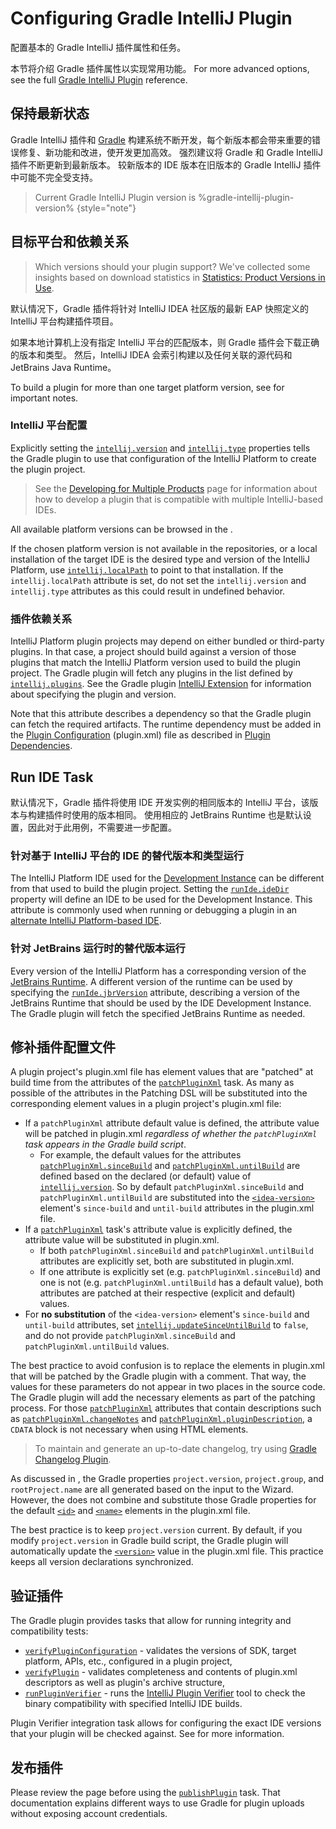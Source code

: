# Configuring Gradle IntelliJ Plugin

<!-- Copyright 2000-2023 JetBrains s.r.o. and contributors. Use of this source code is governed by the Apache 2.0 license. -->

<link-summary>配置基本的 Gradle IntelliJ 插件属性和任务。</link-summary>

本节将介绍 Gradle 插件属性以实现常用功能。
For more advanced options, see the full [Gradle IntelliJ Plugin](tools_gradle_intellij_plugin.md) reference.

## 保持最新状态

Gradle IntelliJ 插件和 [Gradle](https://gradle.org/install/) 构建系统不断开发，每个新版本都会带来重要的错误修复、新功能和改进，使开发更加高效。
强烈建议将 Gradle 和 Gradle IntelliJ 插件不断更新到最新版本。
较新版本的 IDE 版本在旧版本的 Gradle IntelliJ 插件中可能不完全受支持。

> Current Gradle IntelliJ Plugin version is %gradle-intellij-plugin-version%
{style="note"}

## 目标平台和依赖关系

<snippet id="whichPlatformVersion">

> Which versions should your plugin support? We've collected some insights based on download statistics in [Statistics: Product Versions in Use](https://plugins.jetbrains.com/docs/marketplace/product-versions-in-use-statistics.html).
>

</snippet>

默认情况下，Gradle 插件将针对 IntelliJ IDEA 社区版的最新 EAP 快照定义的 IntelliJ 平台构建插件项目。

如果本地计算机上没有指定 IntelliJ 平台的匹配版本，则 Gradle 插件会下载正确的版本和类型。
然后，IntelliJ IDEA 会索引构建以及任何关联的源代码和 JetBrains Java Runtime。

To build a plugin for more than one target platform version, see [](build_number_ranges.md#multipleIDEVersions) for important notes.

### IntelliJ 平台配置

Explicitly setting the [`intellij.version`](tools_gradle_intellij_plugin.md#intellij-extension-version) and [`intellij.type`](tools_gradle_intellij_plugin.md#intellij-extension-type) properties tells the Gradle plugin to use that configuration of the IntelliJ Platform to create the plugin project.

> See the [Developing for Multiple Products](dev_alternate_products.md) page for information about how to develop a plugin that is compatible with multiple IntelliJ-based IDEs.
>

All available platform versions can be browsed in the [](intellij_artifacts.md).

If the chosen platform version is not available in the repositories, or a local installation of the target IDE is the desired type and version of the IntelliJ Platform, use [`intellij.localPath`](tools_gradle_intellij_plugin.md#intellij-extension-localpath) to point to that installation.
If the `intellij.localPath` attribute is set, do not set the `intellij.version` and `intellij.type` attributes as this could result in undefined behavior.

### 插件依赖关系

IntelliJ Platform plugin projects may depend on either bundled or third-party plugins.
In that case, a project should build against a version of those plugins that match the IntelliJ Platform version used to build the plugin project.
The Gradle plugin will fetch any plugins in the list defined by [`intellij.plugins`](tools_gradle_intellij_plugin.md#intellij-extension-plugins).
See the Gradle plugin [IntelliJ Extension](tools_gradle_intellij_plugin.md#configuration-intellij-extension) for information about specifying the plugin and version.

Note that this attribute describes a dependency so that the Gradle plugin can fetch the required artifacts.
The runtime dependency must be added in the [Plugin Configuration](plugin_configuration_file.md) (<path>plugin.xml</path>) file as described in [Plugin Dependencies](plugin_dependencies.md#3-dependency-declaration-in-pluginxml).

## Run IDE Task

默认情况下，Gradle 插件将使用 IDE 开发实例的相同版本的 IntelliJ 平台，该版本与构建插件时使用的版本相同。
使用相应的 JetBrains Runtime 也是默认设置，因此对于此用例，不需要进一步配置。

### 针对基于 IntelliJ 平台的 IDE 的替代版本和类型运行

The IntelliJ Platform IDE used for the [Development Instance](ide_development_instance.md) can be different from that used to build the plugin project.
Setting the [`runIde.ideDir`](tools_gradle_intellij_plugin.md#tasks-runide-idedir) property will define an IDE to be used for the Development Instance.
This attribute is commonly used when running or debugging a plugin in an [alternate IntelliJ Platform-based IDE](intellij_platform.md#ides-based-on-the-intellij-platform).

### 针对 JetBrains 运行时的替代版本运行

Every version of the IntelliJ Platform has a corresponding version of the [JetBrains Runtime](ide_development_instance.md#using-a-jetbrains-runtime-for-the-development-instance).
A different version of the runtime can be used by specifying the [`runIde.jbrVersion`](tools_gradle_intellij_plugin.md#tasks-runide-jbrversion) attribute, describing a version of the JetBrains Runtime that should be used by the IDE Development Instance.
The Gradle plugin will fetch the specified JetBrains Runtime as needed.

## 修补插件配置文件

A plugin project's <path>plugin.xml</path> file has element values that are "patched" at build time from the attributes of the [`patchPluginXml`](tools_gradle_intellij_plugin.md#tasks-patchpluginxml) task.
As many as possible of the attributes in the Patching DSL will be substituted into the corresponding element values in a plugin project's <path>plugin.xml</path> file:
* If a `patchPluginXml` attribute default value is defined, the attribute value will be patched in <path>plugin.xml</path> _regardless of whether the `patchPluginXml` task appears in the Gradle build script_.
  * For example, the default values for the attributes [`patchPluginXml.sinceBuild`](tools_gradle_intellij_plugin.md#tasks-patchpluginxml-sincebuild) and [`patchPluginXml.untilBuild`](tools_gradle_intellij_plugin.md#tasks-patchpluginxml-untilbuild) are defined based on the declared (or default) value of [`intellij.version`](tools_gradle_intellij_plugin.md#intellij-extension-version).
    So by default `patchPluginXml.sinceBuild` and `patchPluginXml.untilBuild` are substituted into the [`<idea-version>`](plugin_configuration_file.md#idea-plugin__idea-version) element's `since-build` and `until-build` attributes in the <path>plugin.xml</path> file.
* If a [`patchPluginXml`](tools_gradle_intellij_plugin.md#tasks-patchpluginxml) task's attribute value is explicitly defined, the attribute value will be substituted in <path>plugin.xml</path>.
  * If both `patchPluginXml.sinceBuild` and `patchPluginXml.untilBuild` attributes are explicitly set, both are substituted in <path>plugin.xml</path>.
  * If one attribute is explicitly set (e.g. `patchPluginXml.sinceBuild`) and one is not (e.g. `patchPluginXml.untilBuild` has a default value), both attributes are patched at their respective (explicit and default) values.
* For **no substitution** of the `<idea-version>` element's `since-build` and `until-build` attributes, set [`intellij.updateSinceUntilBuild`](tools_gradle_intellij_plugin.md#intellij-extension-updatesinceuntilbuild) to `false`, and do not provide `patchPluginXml.sinceBuild` and `patchPluginXml.untilBuild` values.

The best practice to avoid confusion is to replace the elements in <path>plugin.xml</path> that will be patched by the Gradle plugin with a comment.
That way, the values for these parameters do not appear in two places in the source code.
The Gradle plugin will add the necessary elements as part of the patching process.
For those [`patchPluginXml`](tools_gradle_intellij_plugin.md#tasks-patchpluginxml) attributes that contain descriptions such as [`patchPluginXml.changeNotes`](tools_gradle_intellij_plugin.md#tasks-patchpluginxml-changenotes) and [`patchPluginXml.pluginDescription`](tools_gradle_intellij_plugin.md#tasks-patchpluginxml-plugindescription), a `CDATA` block is not necessary when using HTML elements.

> To maintain and generate an up-to-date changelog, try using [Gradle Changelog Plugin](https://github.com/JetBrains/gradle-changelog-plugin).
>

As discussed in [](creating_plugin_project.md#components-of-a-wizard-generated-gradle-intellij-platform-plugin), the Gradle properties `project.version`, `project.group`, and `rootProject.name` are all generated based on the input to the Wizard.
However, the [](tools_gradle_intellij_plugin.md) does not combine and substitute those Gradle properties for the default [`<id>`](plugin_configuration_file.md#idea-plugin__id) and [`<name>`](plugin_configuration_file.md#idea-plugin__name) elements in the <path>plugin.xml</path> file.

The best practice is to keep `project.version` current.
By default, if you modify `project.version` in Gradle build script, the Gradle plugin will automatically update the [`<version>`](plugin_configuration_file.md#idea-plugin__version) value in the <path>plugin.xml</path> file.
This practice keeps all version declarations synchronized.

## 验证插件

The Gradle plugin provides tasks that allow for running integrity and compatibility tests:
* [`verifyPluginConfiguration`](tools_gradle_intellij_plugin.md#tasks-verifypluginconfiguration) - validates the versions of SDK, target platform, APIs, etc., configured in a plugin project,
* [`verifyPlugin`](tools_gradle_intellij_plugin.md#tasks-verifyplugin) - validates completeness and contents of <path>plugin.xml</path> descriptors as well as plugin's archive structure,
* [`runPluginVerifier`](tools_gradle_intellij_plugin.md#tasks-runpluginverifier) - runs the [IntelliJ Plugin Verifier](https://github.com/JetBrains/intellij-plugin-verifier) tool to check the binary compatibility with specified IntelliJ IDE builds.

Plugin Verifier integration task allows for configuring the exact IDE versions that your plugin will be checked against.
See [](verifying_plugin_compatibility.md#plugin-verifier) for more information.

## 发布插件

Please review the [](publishing_plugin.md) page before using the [`publishPlugin`](tools_gradle_intellij_plugin.md#tasks-publishplugin) task.
That documentation explains different ways to use Gradle for plugin uploads without exposing account credentials.
